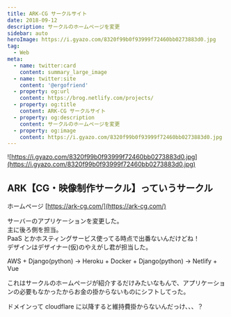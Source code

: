 ```yaml
---
title: ARK-CG サークルサイト
date: 2018-09-12
description: サークルのホームページを変更
sidebar: auto
heroImage: https://i.gyazo.com/8320f99b0f93999f72460bb0273883d0.jpg
tag:
  - Web
meta:
  - name: twitter:card
    content: summary_large_image
  - name: twitter:site
    content: '@ergofriend'
  - property: og:url
    content: https://brog.netlify.com/projects/
  - property: og:title
    content: ARK-CG サークルサイト
  - property: og:description
    content: サークルのホームページを変更
  - property: og:image
    content: https://i.gyazo.com/8320f99b0f93999f72460bb0273883d0.jpg
---
```


![https://i.gyazo.com/8320f99b0f93999f72460bb0273883d0.jpg](https://i.gyazo.com/8320f99b0f93999f72460bb0273883d0.jpg)

## ARK【CG・映像制作サークル】っていうサークル

ホームページ [https://ark-cg.com/](https://ark-cg.com/)

サーバーのアプリケーションを変更した。  
主に後ろ側を担当。  
PaaS とかホスティングサービス使ってる時点で出番ないんだけどね！  
デザインはデザイナー(仮)のやえがし君が担当した。

AWS + Django(python) &rarr; Heroku + Docker + Django(python) &rarr; Netlify + Vue

これはサークルのホームページが紹介するだけみたいなもんで、アプリケーションの必要もなかったからお金の掛からないものにシフトしてった。

ドメインって cloudflare に以降すると維持費掛からないんだっけ、、、？
